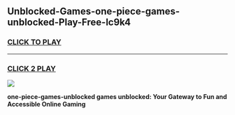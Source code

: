
## Unblocked-Games-one-piece-games-unblocked-Play-Free-lc9k4
<h3>
<a href="https://premium76.site?title=one-piece-games-unblocked&ref=21A">CLICK TO PLAY</a></h3>
<hr>

<h3>
<a href="https://premium76.site?title=one-piece-games-unblocked&ref=21A">CLICK 2 PLAY</a>
  
</h3>

<a href="https://premium76.site?title=one-piece-games-unblocked&ref=21A"><img src="https://clearcache.store/games.png"></a>


**one-piece-games-unblocked games unblocked: Your Gateway to Fun and Accessible Online Gaming**
